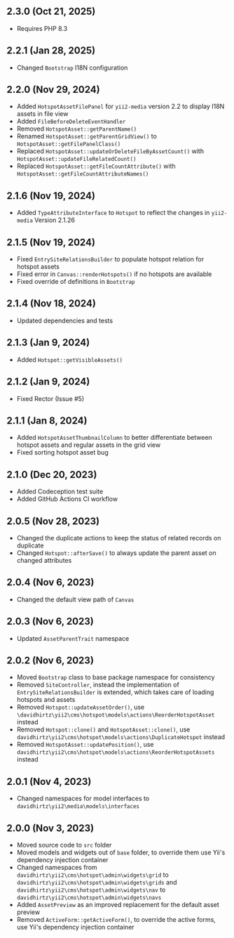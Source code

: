 ## 2.3.0 (Oct 21, 2025)

- Requires PHP 8.3

## 2.2.1 (Jan 28, 2025)

- Changed `Bootstrap` I18N configuration

## 2.2.0 (Nov 29, 2024)

- Added `HotspotAssetFilePanel` for `yii2-media` version 2.2 to display I18N assets in file view
- Added `FileBeforeDeleteEventHandler`
- Removed `HotspotAsset::getParentName()`
- Renamed `HotspotAsset::getParentGridView()` to `HotspotAsset::getFilePanelClass()`
- Replaced `HotspotAsset::updateOrDeleteFileByAssetCount()` with `HotspotAsset::updateFileRelatedCount()`
- Replaced `HotspotAsset::getFileCountAttribute()` with `HotspotAsset::getFileCountAttributeNames()`

## 2.1.6 (Nov 19, 2024)

- Added `TypeAttributeInterface` to `Hotspot` to reflect the changes in `yii2-media` Version 2.1.26

## 2.1.5 (Nov 19, 2024)

- Fixed `EntrySiteRelationsBuilder` to populate hotspot relation for hotspot assets
- Fixed error in `Canvas::renderHotspots()` if no hotspots are available
- Fixed override of definitions in `Bootstrap`

## 2.1.4 (Nov 18, 2024)

- Updated dependencies and tests

## 2.1.3 (Jan 9, 2024)

- Added `Hotspot::getVisibleAssets()`

## 2.1.2 (Jan 9, 2024)

- Fixed Rector (Issue #5)

## 2.1.1 (Jan 8, 2024)

- Added `HotspotAssetThumbnailColumn` to better differentiate between hotspot assets and regular assets in the grid view
- Fixed sorting hotspot asset bug

## 2.1.0 (Dec 20, 2023)

- Added Codeception test suite
- Added GitHub Actions CI workflow

## 2.0.5 (Nov 28, 2023)

- Changed the duplicate actions to keep the status of related records on duplicate
- Changed `Hotspot::afterSave()` to always update the parent asset on changed attributes

## 2.0.4 (Nov 6, 2023)

- Changed the default view path of `Canvas`

## 2.0.3 (Nov 6, 2023)

- Updated `AssetParentTrait` namespace

## 2.0.2 (Nov 6, 2023)

- Moved `Bootstrap` class to base package namespace for consistency
- Removed `SiteController`, instead the implementation of `EntrySiteRelationsBuilder` is extended, which takes care of
  loading hotspots and assets
- Removed `Hotspot::updateAssetOrder()`, use `\davidhirtz\yii2\cms\hotspot\models\actions\ReorderHotspotAsset`
  instead
- Removed `Hotspot::clone()` and `HotspotAsset::clone()`,
  use `davidhirtz\yii2\cms\hotspot\models\actions\DuplicateHotspot` instead
- Removed `HotspotAsset::updatePosition()`, use `davidhirtz\yii2\cms\hotspot\models\actions\ReorderHotspotAssets`
  instead

## 2.0.1 (Nov 4, 2023)

- Changed namespaces for model interfaces to `davidhirtz\yii2\media\models\interfaces`

## 2.0.0 (Nov 3, 2023)

- Moved source code to `src` folder
- Moved models and widgets out of `base` folder, to override them use Yii's dependency injection
  container
- Changed namespaces from `davidhirtz\yii2\cms\hotspot\admin\widgets\grid`
  to `davidhirtz\yii2\cms\hotspot\admin\widgets\grids` and `davidhirtz\yii2\cms\hotspot\admin\widgets\nav`
  to `davidhirtz\yii2\cms\hotspot\admin\widgets\navs`
- Added `AssetPreview` as an improved replacement for the default asset preview
- Removed `ActiveForm::getActiveForm()`, to override the active forms, use Yii's dependency injection
  container